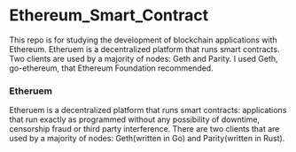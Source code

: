 # Ethereum_Smart_Contract

This repo is for studying the development of blockchain applications with Ethereum. Etheruem is a decentralized platform that runs smart contracts. Two clients are used by a majority of nodes: Geth and Parity. I used Geth, go-ethereum, that Ethereum Foundation recommended.



### Etheruem 

Etheruem is a decentralized platform that runs smart contracts: applications that run exactly as programmed without any possibility of downtime, censorship fraud or third party interference. There are two clients that are used by a majority of nodes: Geth(written in Go) and Parity(written in Rust).


